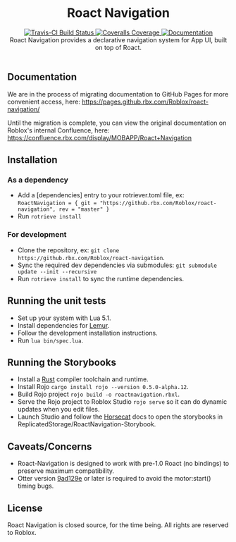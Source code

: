 <h1 align="center">Roact Navigation</h1>
<div align="center">
<a href="https://travis-ci.org/Roblox/roact-navigation">
<img src="https://api.travis-ci.org/Roblox/roact-navigation.svg?branch=master" alt="Travis-CI Build Status" />
</a>
<a href="https://coveralls.io/github/Roblox/roact-navigation?branch=master">
<img src="https://coveralls.io/repos/github/Roblox/roact-navigation/badge.svg?branch=master" alt="Coveralls Coverage" />
</a>
<a href="https://roblox.github.io/roact-navigation">
<img src="https://img.shields.io/badge/docs-website-green.svg" alt="Documentation" />
</a>
</div>

<div align="center">
Roact Navigation provides a declarative navigation system for App UI, built on top of Roact.
</div>

<div>&nbsp;</div>

## Documentation

We are in the process of migrating documentation to GitHub Pages for more convenient access, here:
https://pages.github.rbx.com/Roblox/roact-navigation/

Until the migration is complete, you can view the original documentation on Roblox's internal Confluence, here:
https://confluence.rbx.com/display/MOBAPP/Roact+Navigation

## Installation

### As a dependency
* Add a \[dependencies\] entry to your rotriever.toml file, ex:
`RoactNavigation = { git = "https://github.rbx.com/Roblox/roact-navigation", rev = "master" }`
* Run `rotrieve install`

### For development
* Clone the repository, ex: `git clone https://github.rbx.com/Roblox/roact-navigation`.
* Sync the required dev dependencies via submodules:  `git submodule update --init --recursive`
* Run `rotrieve install` to sync the runtime dependencies.

## Running the unit tests
* Set up your system with Lua 5.1.
* Install dependencies for [Lemur](https://github.com/LPGhatguy/lemur).
* Follow the development installation instructions.
* Run `lua bin/spec.lua`.

## Running the Storybooks
* Install a [Rust](https://www.rust-lang.org) compiler toolchain and runtime.
* Install Rojo `cargo install rojo --version 0.5.0-alpha.12`.
* Build Rojo project `rojo build -o roactnavigation.rbxl`.
* Serve the Rojo project to Roblox Studio `rojo serve` so it can do dynamic updates when you edit files.
* Launch Studio and follow the [Horsecat](https://github.com/Roblox/horsecat/blob/master/docs/index.md) docs to open the storybooks in ReplicatedStorage/RoactNavigation-Storybook.

## Caveats/Concerns
* Roact-Navigation is designed to work with pre-1.0 Roact (no bindings) to preserve maximum compatibility.
* Otter version [9ad129e](https://github.com/Roblox/otter/commit/9ad129e70e103d0de71232a0d0e7a1527da7a51a) or later is required to avoid the motor:start() timing bugs.

## License
Roact Navigation is closed source, for the time being. All rights are reserved to Roblox.
